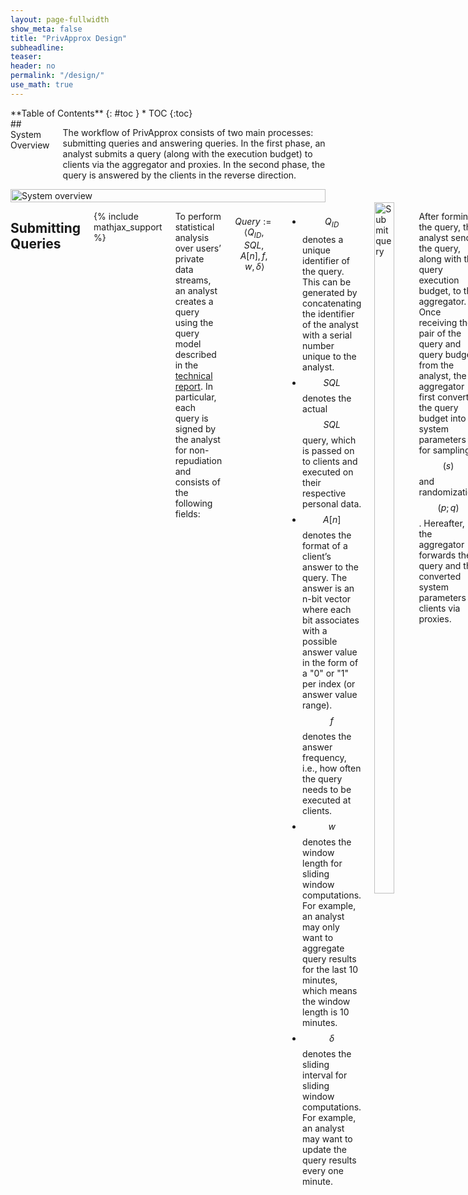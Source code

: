 ```yaml
---
layout: page-fullwidth
show_meta: false
title: "PrivApprox Design"
subheadline:
teaser:
header: no
permalink: "/design/"
use_math: true
---
```


<div class="row">
<div class="medium-4 medium-push-8 columns" markdown="1">
<div class="panel radius" markdown="1">
**Table of Contents**
{: #toc }
*  TOC
{:toc}
</div>
</div><!-- /.medium-4.columns -->



<div class="medium-8 medium-pull-4 columns" markdown="1">
## System Overview

The workflow of PrivApprox consists of two main processes: submitting queries and answering queries. In the first phase, an analyst submits a query (along with the execution budget) to clients via the aggregator and proxies. In the second phase, the query is answered by the clients in the reverse direction.
</div><!-- /.medium-8.columns -->

<div class="medium-8 medium-pull-4 columns" markdown="1">
<img class="t20" width="100%" src="{{ site.urlimg }}system-overview.png" alt="System overview">
</div>

<div class="medium-12 medium-pull-12 columns" markdown="1">

## Submitting Queries
{% include mathjax_support %}

To perform statistical analysis over users’ private data streams, an analyst creates a query using the query model described in the <a href="https://arxiv.org/abs/1701.05403">technical report</a>. In particular, each query is signed by the analyst for non-repudiation and consists of the following fields:

$$
\begin{equation}
\label{eq:query}
 Query := \langle Q_{ID}, SQL, A[n], f, w, \delta \rangle
\end{equation}
$$


* $$Q_{ID}$$ denotes a unique identifier of the query. This can be generated by concatenating the identifier of the analyst with a serial number unique to the analyst.
* $$SQL$$ denotes the actual $$SQL$$ query, which is passed on to clients and executed on their respective personal data.
* $$A[n]$$ denotes the format of a client’s answer to the query. The answer is an n-bit vector where each bit associates with a possible answer value in the form of a "0" or "1" per index \(or answer value range\). $$f$$ denotes the answer frequency, i.e., how often the query needs to be executed at clients.
* $$w$$ denotes the window length for sliding window computations. For example, an analyst may only want to aggregate query results for the last 10 minutes, which means the window length is 10 minutes.
* $$\delta$$ denotes the sliding interval for sliding window computations. For example, an analyst may want to update the query results every one minute.

<div class="medium-12 medium-pull-12 columns" markdown="1">
 <img class="t20" width="80%" src="{{ site.urlimg }}submit-query.png" alt="Submit query">
</div>

After forming the query, the analyst sends the query, along with the query execution budget, to the aggregator. Once receiving the pair of the query and query budget from the analyst, the aggregator first converts the query budget into system parameters for sampling $$(s)$$ and randomization $$(p;q)$$. Hereafter, the aggregator forwards the query and the converted system parameters to clients via proxies.

## Answering Queries

The query answering process involves several steps including (i) sampling at clients for approximation; (ii) randomizing answers for privacy preservation; (iii) transmitting answers for anonymization and unlinkability; and finally, (iv) aggregating answers with error estimation to give a confidence level on the approximate output. We next explain the entire workflow using these four steps.

<div class="medium-12 medium-pull-12 columns" markdown="1">
 <img class="t20" width="80%" src="{{ site.urlimg }}answer-query.png" alt="Answer query">
</div>

### Step I: Sampling at Clients
We make use of  approximate computation to achieve low-latency execution by computing over a partial subset of data items instead of the entire input dataset. Our work builds on sampling-based techniques for approximate computing proposed in the context of "Big Data" analytics. Since we aim to keep the private data stored at individual clients, PrivApprox applies an input data sampling mechanism locally at the clients. In particular, we make use of _Simple Random Sampling (SRS)_.


### Step II: Answering Queries at Clients
Next, the clients that participate in the answering process make use of randomized response to preserve privacy.

**Randomized response**. Randomized response protects user's privacy by allowing individuals to answer sensitive queries without providing truthful answers all the time, yet it allows analysts to collect statistical results. Randomized response works as follow: suppose an analyst sends a query to individuals to obtain statistical data about a sensitive property. To answer the query, a client locally randomizes its answer to the query. Specifically, the client flips a coin, if it comes up heads, then the client responds its truthful answer; otherwise, the client flips a second coin and responds "Yes" if it comes up heads or "No" if it comes up tails. The privacy is preserved via the ability to refuse responding truthful answers. Suppose that the probabilities of the first coin and the second coin coming up heads are $$p$$ and $$q$$, respectively. The analyst receives $$N$$ randomized answers from individuals, among which $$R_y$$ answers are "Yes". Then, the number of original truthful "Yes" answers before the randomization process can be estimated as:

$$
\begin{equation}
\label{eq:estimatedAnswer}
E_y = \dfrac{R_y - (1- p)\times q \times N}{p}
\end{equation}
$$

Suppose $A_y$ and $E_y$  are the actual and the estimated numbers of the original truthful "Yes" answers, respectively. The accuracy loss $\eta$ is then defined as:

$$
\begin{equation}
\label{eq:accuracyloss}
\eta = | \dfrac{A_y - E_y}{A_y} |
\end{equation}
$$

It has been proven in _<a href="http://dl.acm.org/citation.cfm?id=2693053"> this work </a>_ that, the randomized response mechanism achieves _<a href="https://www.microsoft.com/en-us/research/publication/differential-privacy/">$\epsilon$-differential privacy </a>_, where:

$$
\begin{equation}
\label{eq:privacy-level1}
\varepsilon = \ln\big(\dfrac{\Pr[Response = Yes | Truth = Yes]}{\Pr[Response = Yes | Truth = No]} \big)
\end{equation}
$$

More specifically, the randomized response mechanism achieves $\epsilon$-differential privacy, where:

$$
\begin{equation}
\label{eq:privacy-level2}
\varepsilon = \ln\big(\dfrac{p + (1 - p) \times q}{(1 - p) \times q}\big)
\end{equation}
$$

The reason is: if a truthful answer is "Yes", then with the probability of '$p + (1 - p) \times q$', the randomized answer will still remain "Yes". Otherwise, if a truthful answer is "No", then with the probability of '$(1 - p) \times q$', the randomized answer will become "Yes".

### Step III: Transmitting Answers via Proxies
After producing randomized responses, clients transmit them to the aggregator via the proxies. To achieve anonymity and unlinkability of the clients against the aggregator and analyst, we utilize the One-Time Pad (OTP) encryption together with source rewriting, which has been proposed for _<a href="http://dl.acm.org/citation.cfm?id=2486013">anonymous communications</a>_. Under the assumptions that:

* at least two proxies are not colluding
* the proxies don't collude with the aggregator, nor the analyst
* the aggregator and analyst have only a local view of the network

neither the aggregator, nor the analyst will learn any (pseudo-)identifier to deanonymize or link different answers to the same client. This property is achieved by source rewriting, which is a typical building block for anonymization schemes. At the same time the content of the answers is hidden from the proxies using OTP.

**One-Time Pad (OTP) encryption.** At a high-level, OTP employs extremely efficient bitwise XOR operations as its cryptographic primitive compared to expensive public-key cryptography. This allows us to support resource-constrained clients, e.g., smartphones and sensors. The underlying idea of OTP is quite simple:  If Alice wants to send a secret message $M$ to Bob, then  Alice and Bob share a secret one-time pad $M_K$ (in the form of a random bit-string of length
$l$). To transmit the message $M$, Alice first converts $M$ into the form of bit-string of length $l$, and sends an encrypted message $M_E = M \oplus M_K$ to Bob, where $\oplus$ denotes the bit-wise XOR operation. To decrypt the message,  Bob uses the bit-wise XOR operation: $M = M_E \oplus M_K$.

Specifically, we apply OTP to transmit randomized answers as follows. At first, each randomized answer is concatenated with the associated query identifier $Q_{ID}$ to build a message $M$:

$$
\begin{equation}
\label{eq:message}
M = Q_{ID}, RandomizedAnswer
\end{equation}
$$

Thereafter, $(n-1)$ random $l$-bit key strings $M_{K_i}$ with $2 \leq i \leq n$ are generated using a cryptographic pseudo-random number generator (PRNG) seeded with a cryptographically strong
random number. The XOR of all $(n-1)$ key strings together forms the pseudo one\-/time pad $M_K$.

$$
\begin{equation}
M_K = \bigoplus_{i=2}^n M_{K_i}
\end{equation}
$$

Next, it performs an XOR operation with $M$ and $M_K$ to produce an encrypted message $M_E$.

$$
\begin{equation}
M_E = M \oplus M_K
\end{equation}
$$

As a result, the message $M$ is split into $n$ messages $\langle M_E, M_{K_2}, \cdots, M_{K_n}\rangle$. Then, a message identifier $M_{ID}$ is generated and sent together with the split messages to the $n$ proxies as follows:

$$
\begin{equation}
\label{eq:transmit}
\begin{split}
Client \longrightarrow Proxy1: \langle M_{ID}, M_E \rangle\\
Client \longrightarrow Proxyi: \langle M_{ID}, M_{K_i} \rangle
\end{split}
\end{equation}
$$

Upon receiving the messages (either  $\langle M_{ID}, M_E \rangle$ or $\langle M_{ID}, M_{K_i} \rangle$) from clients, proxies immediately transmit the messages to the aggregator. There are two main data streams at proxies:  _(i)_  $\langle M_{ID}, M_E \rangle$ stream  and  _(ii)_ $\langle M_{ID}, M_{K_i} \rangle$ stream. $M_{ID}$ is used to ensure that $M_E$ and all $M_{K_i}$ will be joined later to decrypt or rebuild the message $M$ at the aggregator. In fact, due to pseudo one\-/time pad encryption being semantically secure, $\langle M_{ID}, M_E \rangle$ and all $\langle M_{ID}, M_{K_i} \rangle$ are computationally indistinguishable, which hides from the proxies if the received data stream even contains the answer $M$ or is just a pseudo-random bit string.


### Step IV: Generating Result at the Aggregator

At the aggregator, all data streams ($\langle M_{ID}, M_E \rangle$ and  $\langle M_{ID}, M_{K_i} \rangle$) are received, and can be joined together to obtain a unified data stream. Specifically, the associated $M_E$ and $M_{K_i}$ are paired by using a reduce operator with the common identifier $M_{ID}$. To rebuild the original randomized message $M$ from the client, the XOR function is performed over $M_E$ and $M_K$: $M = M_E \oplus M_K$ with $M_K$ being the XOR of all $M_{K_i}$: $M_K =
\bigoplus_{i=2}^n M_{K_i}$. As the aggregator does not know which of the received messages is $M_E$, it just XORs all $n$ received messages to recover $M$.

The joined answer stream is processed to produce the query results as a sliding window computation. For each window, the aggregator first adapts the computation window to the current start time $t$ by removing all old data items, with $timestamp < t$, from the window. Next, the aggregator adds the newly incoming data items into the window. Then, the answers in the window are decoded and aggregated to produce the query results for the analyst. Each query result is an estimated result which is bound to a range of error due to the approximation. The aggregator estimates this error bound and defines a confidence interval for the result as: $queryResult \pm errorBound$. The entire process is repeated for
the next window, with the updated window parameters.
